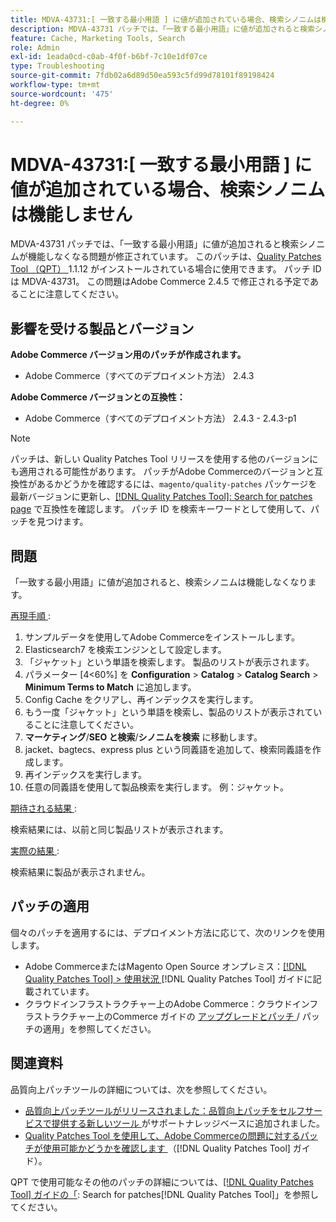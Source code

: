```yaml
---
title: MDVA-43731:[ 一致する最小用語 ] に値が追加されている場合、検索シノニムは機能しません
description: MDVA-43731 パッチでは、「一致する最小用語」に値が追加されると検索シノニムが機能しなくなる問題が修正されています。 このパッチは、[Quality Patches Tool （QPT） ] （https://experienceleague.adobe.com/ja/docs/commerce-operations/tools/quality-patches-tool/quality-patches-tool-to-self-serve-quality-patches） 1.1.12 がインストールされている場合に利用できます。 パッチ ID は MDVA-43731。 この問題はAdobe Commerce 2.4.5 で修正される予定であることに注意してください。
feature: Cache, Marketing Tools, Search
role: Admin
exl-id: 1eada0cd-c0ab-4f0f-b6bf-7c10e1df07ce
type: Troubleshooting
source-git-commit: 7fdb02a6d89d50ea593c5fd99d78101f89198424
workflow-type: tm+mt
source-wordcount: '475'
ht-degree: 0%

---
```


# MDVA-43731:[ 一致する最小用語 ] に値が追加されている場合、検索シノニムは機能しません

MDVA-43731 パッチでは、「一致する最小用語」に値が追加されると検索シノニムが機能しなくなる問題が修正されています。 このパッチは、[Quality Patches Tool （QPT） ](https://experienceleague.adobe.com/ja/docs/commerce-operations/tools/quality-patches-tool/quality-patches-tool-to-self-serve-quality-patches)1.1.12 がインストールされている場合に使用できます。 パッチ ID は MDVA-43731。 この問題はAdobe Commerce 2.4.5 で修正される予定であることに注意してください。

## 影響を受ける製品とバージョン

**Adobe Commerce バージョン用のパッチが作成されます。**

* Adobe Commerce（すべてのデプロイメント方法） 2.4.3

**Adobe Commerce バージョンとの互換性：**

* Adobe Commerce（すべてのデプロイメント方法） 2.4.3 - 2.4.3-p1

>[!NOTE]
>
>パッチは、新しい Quality Patches Tool リリースを使用する他のバージョンにも適用される可能性があります。 パッチがAdobe Commerceのバージョンと互換性があるかどうかを確認するには、`magento/quality-patches` パッケージを最新バージョンに更新し、[[!DNL Quality Patches Tool]: Search for patches page](https://experienceleague.adobe.com/ja/docs/commerce-operations/tools/quality-patches-tool/quality-patches-tool-to-self-serve-quality-patches) で互換性を確認します。 パッチ ID を検索キーワードとして使用して、パッチを見つけます。

## 問題

「一致する最小用語」に値が追加されると、検索シノニムは機能しなくなります。

<u> 再現手順 </u>:

1. サンプルデータを使用してAdobe Commerceをインストールします。
1. Elasticsearch7 を検索エンジンとして設定します。
1. 「ジャケット」という単語を検索します。 製品のリストが表示されます。
1. パラメーター [4&lt;60%] を **Configuration** > **Catalog** > **Catalog Search** > **Minimum Terms to Match** に追加します。
1. Config Cache をクリアし、再インデックスを実行します。
1. もう一度「ジャケット」という単語を検索し、製品のリストが表示されていることに注意してください。
1. **マーケティング**/**SEO と検索**/**シノニムを検索** に移動します。
1. jacket、bagtecs、express plus という同義語を追加して、検索同義語を作成します。
1. 再インデックスを実行します。
1. 任意の同義語を使用して製品検索を実行します。 例：ジャケット。

<u> 期待される結果 </u>:

検索結果には、以前と同じ製品リストが表示されます。

<u> 実際の結果 </u>:

検索結果に製品が表示されません。

## パッチの適用

個々のパッチを適用するには、デプロイメント方法に応じて、次のリンクを使用します。

* Adobe CommerceまたはMagento Open Source オンプレミス：[[!DNL Quality Patches Tool] > 使用状況 ](/help/tools/quality-patches-tool/usage.md) [!DNL Quality Patches Tool] ガイドに記載されています。
* クラウドインフラストラクチャー上のAdobe Commerce：クラウドインフラストラクチャー上のCommerce ガイドの [ アップグレードとパッチ ](https://experienceleague.adobe.com/docs/commerce-cloud-service/user-guide/develop/upgrade/apply-patches.html?lang=ja)/ パッチの適用」を参照してください。

## 関連資料

品質向上パッチツールの詳細については、次を参照してください。

* [ 品質向上パッチツールがリリースされました：品質向上パッチをセルフサービスで提供する新しいツール ](https://experienceleague.adobe.com/ja/docs/commerce-operations/tools/quality-patches-tool/quality-patches-tool-to-self-serve-quality-patches) がサポートナレッジベースに追加されました。
* [Quality Patches Tool を使用して、Adobe Commerceの問題に対するパッチが使用可能かどうかを確認します ](/help/tools/quality-patches-tool/patches-available-in-qpt/check-patch-for-magento-issue-with-magento-quality-patches.md) （[!DNL Quality Patches Tool] ガイド）。

QPT で使用可能なその他のパッチの詳細については、[[!DNL Quality Patches Tool] ガイドの「](https://experienceleague.adobe.com/tools/commerce-quality-patches/index.html?lang=ja): Search for patches[!DNL Quality Patches Tool]」を参照してください。
